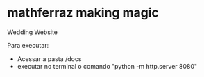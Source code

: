 # mathferraz making magic
Wedding Website


Para executar:
- Acessar a pasta /docs
- executar no terminal o comando "python -m http.server 8080"